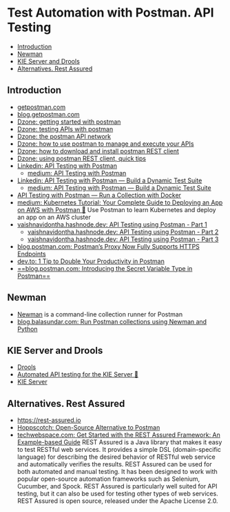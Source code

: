 # Test Automation with Postman. API Testing
- [Introduction](#introduction)
- [Newman](#newman)
- [KIE Server and Drools](#kie-server-and-drools)
- [Alternatives. Rest Assured](#alternatives-rest-assured)

## Introduction
- [getpostman.com](https://www.getpostman.com/)
- [blog.getpostman.com](https://blog.getpostman.com/)
- [Dzone: getting started with postman](https://dzone.com/articles/getting-started-with-postman)
- [Dzone: testing APIs with postman](https://dzone.com/articles/testing-apis-with-postman)
- [Dzone: the postman API network](https://dzone.com/articles/the-postman-api-network)
- [Dzone: how to use postman to manage and execute your APIs](https://dzone.com/articles/how-to-use-postman-to-manage-and-execute-your-apis)
- [Dzone: how to download and install postman REST client](https://dzone.com/articles/how-to-download-and-install-postman-rest-client-so)
- [Dzone: using postman REST client, quick tips](https://dzone.com/articles/using-postman-rest-client-cleverly-some-quick-tips)
- [Linkedin: API Testing with Postman](https://www.linkedin.com/pulse/api-testing-postman-michael-montgomery/)
    - [medium: API Testing with Postman](https://medium.com/@michaelkm03/rest-api-test-automation-with-postman-jenkins-1-of-3-860edf3c2a45)
- [Linkedin: API Testing with Postman — Build a Dynamic Test Suite](https://www.linkedin.com/pulse/api-testing-postman-build-dynamic-test-suite-michael-montgomery/)
    - [medium: API Testing with Postman — Build a Dynamic Test Suite](https://medium.com/@michaelkm03/api-testing-with-postman-build-a-dynamic-test-suite-e874f4d78e69)
- [API Testing with Postman — Run a Collection with Docker](https://www.linkedin.com/pulse/api-testing-postman-run-collection-docker-michael-montgomery/)
- [medium: Kubernetes Tutorial: Your Complete Guide to Deploying an App on AWS with Postman 🌟](https://medium.com/better-practices/kubernetes-tutorial-b6f302a67426) Use Postman to learn Kubernetes and deploy an app on an AWS cluster
- [vaishnavidontha.hashnode.dev: API Testing using Postman - Part 1](https://vaishnavidontha.hashnode.dev/api-testing-using-postman-part-1)
    - [vaishnavidontha.hashnode.dev: API Testing using Postman - Part 2](https://vaishnavidontha.hashnode.dev/api-testing-using-postman-part-2)
    - [vaishnavidontha.hashnode.dev: API Testing using Postman - Part 3](https://vaishnavidontha.hashnode.dev/api-testing-using-postman-part-3)
- [blog.postman.com: Postman’s Proxy Now Fully Supports HTTPS Endpoints](https://blog.postman.com/postmans-proxy-now-fully-supports-https-endpoints/)
- [dev.to: 1 Tip to Double Your Productivity in Postman](https://dev.to/jburroughs/1-tip-to-double-your-productivity-using-postman-3bdm)
- [==blog.postman.com: Introducing the Secret Variable Type in Postman==](https://blog.postman.com/introducing-secret-variable-type-in-postman/)
## Newman
- [Newman](https://github.com/postmanlabs/newman) is a command-line collection runner for Postman
- [blog.balasundar.com: Run Postman collections using Newman and Python](https://blog.balasundar.com/run-postman-collections-using-newman-and-python)

## KIE Server and Drools
- [Drools](https://www.drools.org/)
- [Automated API testing for the KIE Server 🌟](https://developers.redhat.com/blog/2020/05/01/automated-api-testing-for-the-kie-server/)
- [KIE Server](https://registry.hub.docker.com/r/jboss/kie-server/)

## Alternatives. Rest Assured
- https://rest-assured.io 
- [Hoppscotch: Open-Source Alternative to Postman](https://hoppscotch.io)
- [techwebspace.com: Get Started with the REST Assured Framework: An Example-based Guide](https://www.techwebspace.com/get-started-with-the-rest-assured-framework-an-example-based-guide/) REST Assured is a Java library that makes it easy to test RESTful web services. It provides a simple DSL (domain-specific language) for describing the desired behavior of RESTful web service and automatically verifies the results. REST Assured can be used for both automated and manual testing. It has been designed to work with popular open-source automation frameworks such as Selenium, Cucumber, and Spock. REST Assured is particularly well suited for API testing, but it can also be used for testing other types of web services. REST Assured is open source, released under the Apache License 2.0.
